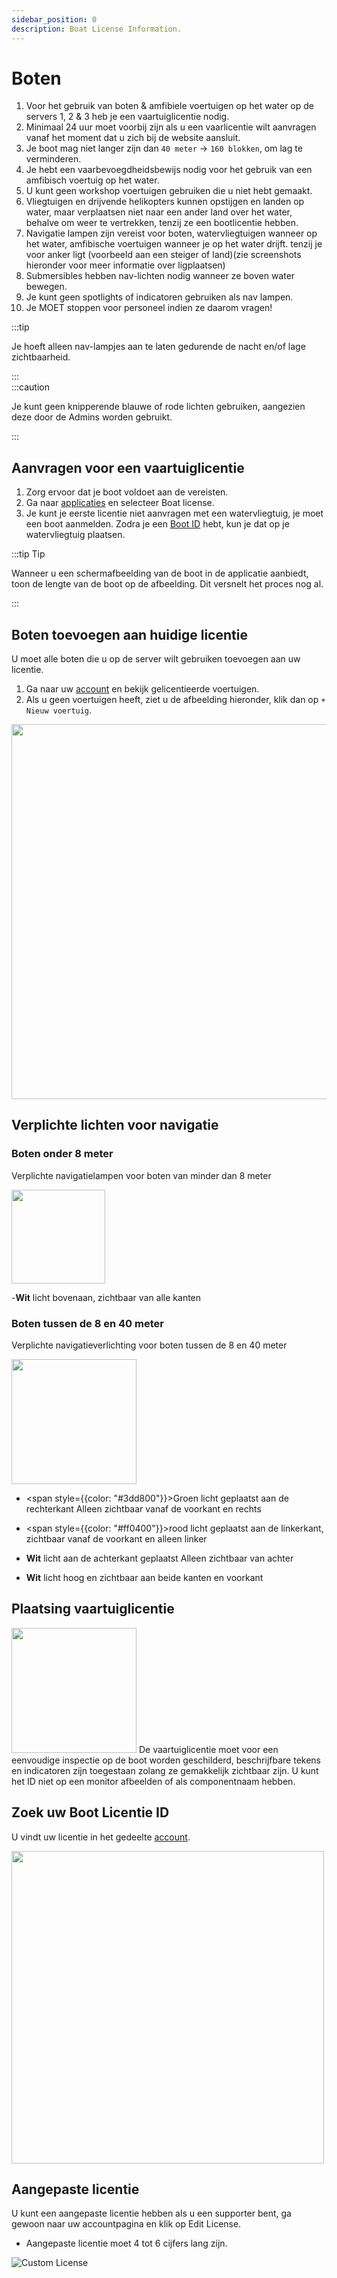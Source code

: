 ```yaml
---
sidebar_position: 0
description: Boat License Information.
---
```


# Boten

1. Voor het gebruik van boten & amfibiele voertuigen op het water op de servers 1, 2 & 3 heb je een vaartuiglicentie nodig.
2. Minimaal 24 uur moet voorbij zijn als u een vaarlicentie wilt aanvragen vanaf het moment dat u zich bij de website aansluit.
3. Je boot mag niet langer zijn dan `40 meter` -> `160 blokken`, om lag te verminderen.
4. Je hebt een vaarbevoegdheidsbewijs nodig voor het gebruik van een amfibisch voertuig op het water.
5. U kunt geen workshop voertuigen gebruiken die u niet hebt gemaakt.
6. Vliegtuigen en drijvende helikopters kunnen opstijgen en landen op water, maar verplaatsen niet naar een ander land over het water, behalve om weer te vertrekken, tenzij ze een bootlicentie hebben.
7. Navigatie lampen zijn vereist voor boten, watervliegtuigen wanneer op het water, amfibische voertuigen wanneer je op het water drijft. tenzij je voor anker ligt (voorbeeld aan een steiger of land)(zie screenshots hieronder voor meer informatie over ligplaatsen)
8. Submersibles hebben nav-lichten nodig wanneer ze boven water bewegen.
9. Je kunt geen spotlights of indicatoren gebruiken als nav lampen.
10. Je MOET stoppen voor personeel indien ze daarom vragen!


:::tip

Je hoeft alleen nav-lampjes aan te laten gedurende de nacht en/of lage zichtbaarheid.

:::  
:::caution

Je kunt geen knipperende blauwe of rode lichten gebruiken, aangezien deze door de Admins worden gebruikt.

:::

## Aanvragen voor een vaartuiglicentie

1. Zorg ervoor dat je boot voldoet aan de vereisten.
2. Ga naar [applicaties](https://trickys.gg/applications/new) en selecteer Boat license.
3. Je kunt je eerste licentie niet aanvragen met een watervliegtuig, je moet een boot aanmelden. Zodra je een [Boot ID](/docs/stormworks/boats#boat-license-placement) hebt, kun je dat op je watervliegtuig plaatsen.

:::tip Tip

Wanneer u een schermafbeelding van de boot in de applicatie aanbiedt, toon de lengte van de boot op de afbeelding. Dit versnelt het proces nog al.

:::

## Boten toevoegen aan huidige licentie

U moet alle boten die u op de server wilt gebruiken toevoegen aan uw licentie.

1. Ga naar uw [account](https://trickys.gg/account) en bekijk gelicentieerde voertuigen.
2. Als u geen voertuigen heeft, ziet u de afbeelding hieronder, klik dan op `+ Nieuw voertuig`.

<img src="/img/boats/boatsaddingtocurrentlicense.png" width="600px" />

## Verplichte lichten voor navigatie


### Boten onder 8 meter

Verplichte navigatielampen voor boten van minder dan 8 meter

  <div class="flex-vcenter">
      <img src="/img/boats/tsboatnav2.png" width="150px" style={{margin: "0 32px"}} />
    <div>

-**Wit** licht bovenaan, zichtbaar van alle kanten

</div>
</div>

### Boten tussen de 8 en 40 meter
Verplichte navigatieverlichting voor boten tussen de 8 en 40 meter

  <div class="flex-vcenter">
    <img src="/img/boats/tsboatnav1.png" width="200px"/>
    <div>

- <span style={{color: "#3dd800"}}>Groen</span> licht geplaatst aan de rechterkant Alleen zichtbaar vanaf de voorkant en rechts
- <span style={{color: "#ff0400"}}>rood</span> licht geplaatst aan de linkerkant, zichtbaar vanaf de voorkant en alleen linker
- **Wit** licht aan de achterkant geplaatst Alleen zichtbaar van achter
- **Wit** licht hoog en zichtbaar aan beide kanten en voorkant


  </div>
  </div>

## Plaatsing vaartuiglicentie

  <div class="flex-vcenter">
    <img src="/img/boats/tsboatid1.png" width="200px"/>
    De vaartuiglicentie moet voor een eenvoudige inspectie op de boot worden geschilderd, beschrijfbare tekens en indicatoren zijn toegestaan zolang ze gemakkelijk zichtbaar zijn. U kunt het ID niet op een monitor afbeelden of als componentnaam hebben.
  </div>

## Zoek uw Boot Licentie ID
U vindt uw licentie in het gedeelte [account](https://trickys.gg/account).

<img src="/img/boats/tslicensesview.png" width="500" />

## Aangepaste licentie

U kunt een aangepaste licentie hebben als u een supporter bent, ga gewoon naar uw accountpagina en klik op Edit License.

- Aangepaste licentie moet 4 tot 6 cijfers lang zijn.

![Custom License](/img/boats/tsblcustomlicense.png)